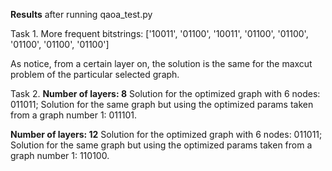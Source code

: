 **Results** after running qaoa_test.py

Task 1.
More frequent bitstrings:
['10011', '01100', '10011', '01100', '01100', '01100', '01100', '01100']

As notice, from a certain layer on, the solution is the same for the maxcut problem of the particular selected graph.

Task 2.
**Number of layers: 8**
Solution for the optimized graph with 6 nodes: 011011;
Solution for the same graph but using the optimized params taken from a graph number 1: 011101.


**Number of layers: 12**
Solution for the optimized graph with 6 nodes: 011011;
Solution for the same graph but using the optimized params taken from a graph number 1: 110100.



